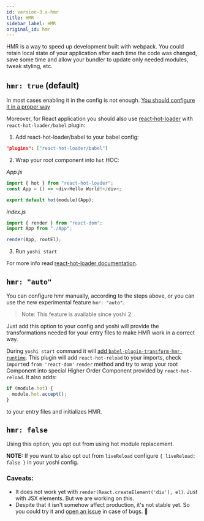 ```yaml
---
id: version-3.x-hmr
title: HMR
sidebar_label: HMR
original_id: hmr
---
```


HMR is a way to speed up development built with webpack. You could retain local state of your application after each time the code was changed, save some time and allow your bundler to update only needed modules, tweak styling, etc.

## `hmr: true` (default)

In most cases enabling it in the config is not enough.
[You should configure it in a proper way](https://webpack.js.org/api/hot-module-replacement/)

Moreover, for React application you should also use [react-hot-loader](https://github.com/gaearon/react-hot-loader) with `react-hot-loader/babel` plugin:

1. Add react-hot-loader/babel to your babel config:

```json
"plugins": ["react-hot-loader/babel"]
```

2. Wrap your root component into `hot` HOC:

_App.js_

```js
import { hot } from "react-hot-loader";
const App = () => <div>Hello World!</div>;

export default hot(module)(App);
```

_index.js_

```js
import { render } from "react-dom";
import App from "./App";

render(App, rootEl);
```

3. Run `yoshi start`

For more info read [react-hot-loader documentation](https://github.com/gaearon/react-hot-loader#install).

## `hmr: "auto"`

You can configure hmr manually, according to the steps above, or you can use the new experimental feature `hmr: "auto"`.

> Note: This feature is available since yoshi 2

Just add this option to your config and yoshi will provide the transformations needed for your entry files to make HMR work in a correct way.

During `yoshi start` command it will [add `babel-plugin-transform-hmr-runtime`](https://github.com/wix/yoshi/pull/189). This plugin will add `react-hot-reload` to your imports, check `import`ed `from 'react-dom'` `render` method and try to wrap your root Component into special Higher Order Component provided by `react-hot-reload`.
It also adds:

```js
if (module.hot) {
  module.hot.accept();
}
```

to your entry files and initializes HMR.

## `hmr: false`

Using this option, you opt out from using hot module replacement.

**NOTE:** If you want to also opt out from `liveReload` configure `{ liveReload: false }` in your yoshi config.

### Caveats:

- It does not work yet with `render(React.createElement('div'), el)`. Just with JSX elements. But we are working on this.
- Despite that it isn't somehow affect production, it's not stable yet. So you could try it and [open an issue](https://github.com/wix/yoshi/issues) in case of bugs. 🙏
